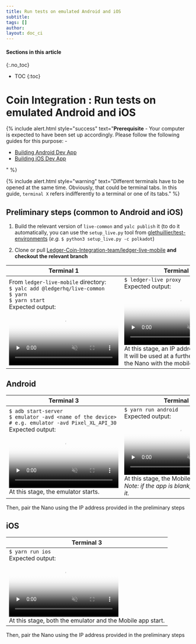 ```yaml
---
title: Run tests on emulated Android and iOS
subtitle:
tags: []
author:
layout: doc_ci
---
```


#### Sections in this article
{:.no_toc}
* TOC
{:toc}

<!-- 2021-03-30 based on 2548924630 in Confluence -->

# Coin Integration : Run tests on emulated Android and iOS

<!--  -->
{% include alert.html style="success" text="<b>Prerequisite</b> - Your computer is expected to have been set up accordingly. Please follow the following guides for this purpose: -
<ul>
<li><a href='53_live_install_android/' class='alert-link'>Building Android Dev App</a></li>
<li><a href='https://blog.ledger.com/unos/docs/CI/52_live_install_ios/' class='alert-link'>Building iOS Dev App</a></li></ul>" %}
<!--  -->

<!--  -->
{% include alert.html style="warning" text="Different terminals have to be opened at the same time. Obviously, that could be terminal tabs. In this guide, <code>terminal X</code> refers indifferently to a terminal or one of its tabs." %}
<!--  -->


## Preliminary steps (common to Android and iOS)

1.  Build the relevant version of `live-common` and `yalc publish` it (to do it automatically, you can use the `setup_live.py` tool from [glethuillier/test-environments](https://github.com/glethuillier/test-environments) (_e.g._ `$ python3 setup_live.py -c polkadot`)

2.  Clone or pull [Ledger-Coin-Integration-team/ledger-live-mobile](https://github.com/Ledger-Coin-Integration-team/ledger-live-mobile) **and checkout the relevant branch**


| **Terminal 1** | **Terminal 2** |
| -------------- | -------------- |
| From `ledger-live-mobile` directory:<br>`$ yalc add @ledgerhq/live-common` <br> `$ yarn` <br> `$ yarn start` <br> Expected output: <br> <video controls muted preload='none' poster='../../../uploads/images/CI/2548924630/terminal1-poster.png'><source src="../../../uploads/images/CI/2548924630/Terminal1.mp4" type='video/mp4'></video>  | `$ ledger-live proxy` <br>  Expected output: <br> <video controls muted preload='none' poster='../../../uploads/images/CI/2548924630/terminal2-poster.png'><source src="../../../uploads/images/CI/2548924630/Terminal2.mp4" type="video/mp4"></video> <br> At this stage, an IP address is provided.<br> It will be used at a further stage to pair the Nano with the mobile app.|


## Android

| **Terminal 3** | **Terminal 4** |
| -------------- | -------------- |
| `$ adb start-server` <br> `$ emulator -avd <name of the device>` <br> `# e.g. emulator -avd Pixel_XL_API_30` <br> Expected output: <br>  <video controls muted preload='none' poster='../../../uploads/images/CI/2548924630/terminal3-poster.png'><source src="../../../uploads/images/CI/2548924630/Terminal3.mp4" type="video/mp4"></video>  <br> At this stage, the emulator starts. | `$ yarn run android` <br>  Expected output: <br>  <video controls muted preload='none' poster='../../../uploads/images/CI/2548924630/terminal4-poster.png'><source src="../../../uploads/images/CI/2548924630/Terminal4.mp4" type="video/mp4"></video>  <br> At this stage, the Mobile app starts. <br> _Note: if the app is blank, just relaunch it._|

Then, pair the Nano using the IP address provided in the preliminary steps


## iOS

| **Terminal 3** |
| -------------- |
| `$ yarn run ios` <br> Expected output: <br>  <video controls muted  preload='none' poster='../../../uploads/images/CI/2548924630/terminal3-IOS-poster.png'><source src="../../../uploads/images/CI/2548924630/Terminal3-IOS.mp4" type='video/mp4'></video>  <br> At this stage, both the emulator and the Mobile app start.|

Then, pair the Nano using the IP address provided in the preliminary steps

